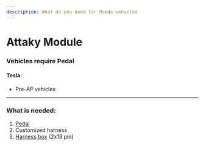 ```yaml
---
description: What do you need for Honda vehicles
---
```


# Attaky Module

### Vehicles require Pedal

#### Tesla:&#x20;

* Pre-AP vehicles

***

### What is needed:

1. [Pedal](../beartech/comma-pedal-description-and-installation-guide.md)
2. Customized harness
3. [Harness box](../beartech/harness-and-harness-box-description.md) (2x13 pin)

###
